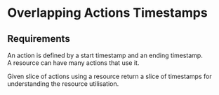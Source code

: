 # Overlapping Actions Timestamps
## Requirements
An action is defined by a start timestamp and an ending timestamp.<br/>
A resource can have many actions that use it.

Given slice of actions using a resource return a slice of timestamps for understanding the resource utilisation. 